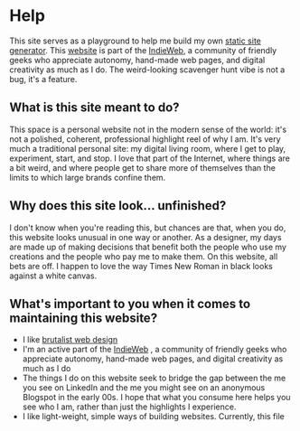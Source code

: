 # Help

This site serves as a playground to help me build my own <a href="https://jamstack.org/generators/" target="_blank" rel="noopener noreferrer">static site generator</a>. This <a href="https://brutalistwebsites.com/" target="_blank" rel="noopener noreferrer">website</a> is part of the <a href="https://indieweb.org/" target="_blank" rel="noopener noreferrer">IndieWeb</a>, a community of friendly geeks who appreciate autonomy, hand-made web pages, and digital creativity as much as I do. The weird-looking scavenger hunt vibe is not a bug, it's a feature.

## What is this site meant to do?
This space is a personal website not in the modern sense of the world: it's not a polished, coherent, professional highlight reel of why I am. It's very much a traditional personal site: my digital living room, where I get to play, experiment, start, and stop. I love that part of the Internet, where things are a bit weird, and where people get to share more of themselves than the limits to which large brands confine them.

## Why does this site look... unfinished?
I don't know when you're reading this, but chances are that, when you do, this website looks unusual in one way or another. As a designer, my days are made up of making decisions that benefit both the people who use my creations and the people who pay me to make them. On this website, all bets are off. I happen to love the way Times New Roman in black looks against a white canvas.

## What's important to you when it comes to maintaining this website?

- I like [brutalist web design](https://brutalistwebsites.com/)
- I'm an active part of the [IndieWeb](https://indieweb.org/) , a community of friendly geeks who appreciate autonomy, hand-made web pages, and digital creativity as much as I do
- The things I do on this website seek to bridge the gap between the me you see on LinkedIn and the me you might see on an anonymous Blogspot in the early 00s. I hope that what you consume here helps you see who I am, rather than just the highlights I experience.
- I like light-weight, simple ways of building websites. Currently, this file 